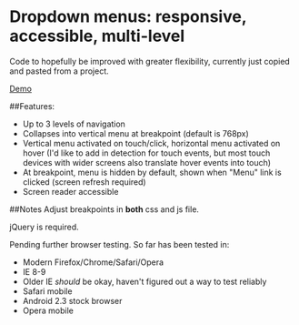 Dropdown menus: responsive, accessible, multi-level
===========================
Code to hopefully be improved with greater flexibility, currently just copied and pasted from a project. 

<a href="http://tessathornton.com/demos/dropdowns/">Demo</a>

##Features: 

* Up to 3 levels of navigation
* Collapses into vertical menu at breakpoint (default is 768px)
* Vertical menu activated on touch/click, horizontal menu activated on hover (I'd like to add in detection for touch events, but most touch devices with wider screens also translate hover events into touch)
* At breakpoint, menu is hidden by default, shown when "Menu" link is clicked (screen refresh required)
* Screen reader accessible 

##Notes
Adjust breakpoints in **both** css and js file. 

jQuery is required. 

Pending further browser testing. So far has been tested in:

* Modern Firefox/Chrome/Safari/Opera
* IE 8-9 
* Older IE *should* be okay, haven't figured out a way to test reliably
* Safari mobile
* Android 2.3 stock browser
* Opera mobile 